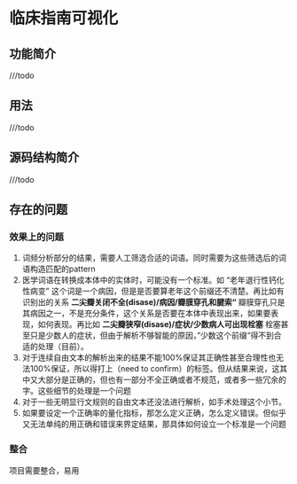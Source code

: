 # 临床指南可视化

## 功能简介

///todo

## 用法

///todo

## 源码结构简介

///todo

## 存在的问题

### 效果上的问题

1. 词频分析部分的结果，需要人工筛选合适的词语。同时需要为这些筛选后的词语构造匹配的pattern
2. 医学词语在转换成本体中的实体时，可能没有一个标准。如 “老年退行性钙化性病变” 这个词是一个病因，但是是否要算老年这个前缀还不清楚。再比如有识别出的关系 **二尖瓣关闭不全(disase)/病因/瓣膜穿孔和腱索“** 瓣膜穿孔只是其病因之一，不是充分条件，这个关系是否要在本体中表现出来，如果要表现，如何表现。再比如 **二尖瓣狭窄(disase)/症状/少数病人可出现栓塞** 栓塞甚至只是少数人的症状，但由于解析不够智能的原因，”少数这个前缀“得不到合适的处理（目前）。
3. 对于连续自由文本的解析出来的结果不能100%保证其正确性甚至合理性也无法100%保证，所以得打上（need to confirm）的标签。但从结果来说，这其中又大部分是正确的，但也有一部分不全正确或者不规范，或者多一些冗余的字。这些细节的处理是一个问题
4. 对于一些无明显行文规则的自由文本还没法进行解析，如手术处理这个小节。
5. 如果要设定一个正确率的量化指标，那怎么定义正确，怎么定义错误。但似乎又无法单纯的用正确和错误来界定结果，那具体如何设立一个标准是一个问题

### 整合

项目需要整合，易用
